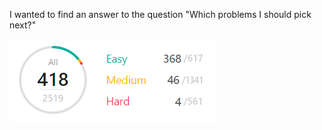 I wanted to find an answer to the question "Which problems I should pick next?"<br><br>
![problems image](./ss1.png "Problems")